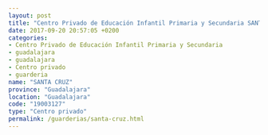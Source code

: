 ```yaml
---
layout: post
title: "Centro Privado de Educación Infantil Primaria y Secundaria SANTA CRUZ"
date: 2017-09-20 20:57:05 +0200
categories:
- Centro Privado de Educación Infantil Primaria y Secundaria
- guadalajara
- guadalajara
- Centro privado
- guarderia
name: "SANTA CRUZ"
province: "Guadalajara"
location: "Guadalajara"
code: "19003127"
type: "Centro privado"
permalink: /guarderias/santa-cruz.html
---
```

